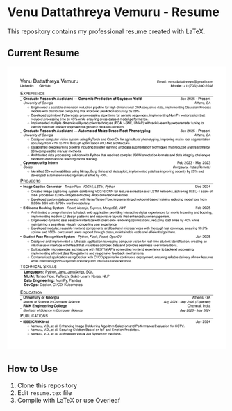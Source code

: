 # Venu Dattathreya Vemuru - Resume

This repository contains my professional resume created with LaTeX.

## Current Resume

![Resume](resume.png)

## How to Use

1. Clone this repository
2. Edit `resume.tex` file
3. Compile with LaTeX or use Overleaf
